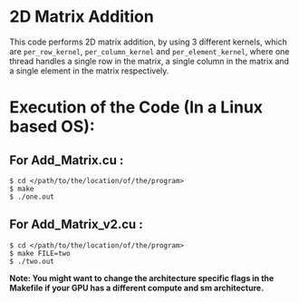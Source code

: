 # 2D Matrix Addition

This code performs 2D matrix addition, by using 3 different kernels, which are ```per_row_kernel```, ```per_column_kernel``` and ```per_element_kernel```,
where one thread handles a single row in the matrix, a single column in the matrix and a single element in the matrix respectively.

# Execution of the Code (In a Linux based OS):

## For Add_Matrix.cu : 

```
$ cd </path/to/the/location/of/the/program>
$ make
$ ./one.out
```

## For Add_Matrix_v2.cu : 

```
$ cd </path/to/the/location/of/the/program>
$ make FILE=two
$ ./two.out
```

**Note: You might want to change the architecture specific flags in the Makefile if your GPU has a different compute and sm architecture.**
